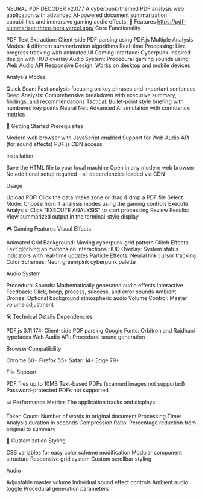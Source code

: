 NEURAL PDF DECODER v2.077
A cyberpunk-themed PDF analysis web application with advanced AI-powered document summarization capabilities and immersive gaming audio effects.
🎯 Features
https://pdf-summarizer-three-beta.vercel.app/
Core Functionality

PDF Text Extraction: Client-side PDF parsing using PDF.js
Multiple Analysis Modes: 4 different summarization algorithms
Real-time Processing: Live progress tracking with animated UI
Gaming Interface: Cyberpunk-inspired design with HUD overlay
Audio System: Procedural gaming sounds using Web Audio API
Responsive Design: Works on desktop and mobile devices

Analysis Modes

Quick Scan: Fast analysis focusing on key phrases and important sentences
Deep Analysis: Comprehensive breakdown with executive summary, findings, and recommendations
Tactical: Bullet-point style briefing with numbered key points
Neural Net: Advanced AI simulation with confidence metrics

🚀 Getting Started
Prerequisites

Modern web browser with JavaScript enabled
Support for Web Audio API (for sound effects)
PDF.js CDN access

Installation

Save the HTML file to your local machine
Open in any modern web browser
No additional setup required - all dependencies loaded via CDN

Usage

Upload PDF: Click the data intake zone or drag & drop a PDF file
Select Mode: Choose from 4 analysis modes using the gaming controls
Execute Analysis: Click "EXECUTE ANALYSIS" to start processing
Review Results: View summarized output in the terminal-style display

🎮 Gaming Features
Visual Effects

Animated Grid Background: Moving cyberpunk grid pattern
Glitch Effects: Text glitching animations on interactions
HUD Overlay: System status indicators with real-time updates
Particle Effects: Neural link cursor tracking
Color Schemes: Neon green/pink cyberpunk palette

Audio System

Procedural Sounds: Mathematically generated audio effects
Interactive Feedback: Click, beep, process, success, and error sounds
Ambient Drones: Optional background atmospheric audio
Volume Control: Master volume adjustment

🛠️ Technical Details
Dependencies

PDF.js 3.11.174: Client-side PDF parsing
Google Fonts: Orbitron and Rajdhani typefaces
Web Audio API: Procedural sound generation

Browser Compatibility

Chrome 60+
Firefox 55+
Safari 14+
Edge 79+

File Support

PDF files up to 10MB
Text-based PDFs (scanned images not supported)
Password-protected PDFs not supported

📊 Performance Metrics
The application tracks and displays:

Token Count: Number of words in original document
Processing Time: Analysis duration in seconds
Compression Ratio: Percentage reduction from original to summary

🎨 Customization
Styling

CSS variables for easy color scheme modification
Modular component structure
Responsive grid system
Custom scrollbar styling

Audio

Adjustable master volume
Individual sound effect controls
Ambient audio toggle
Procedural generation parameters
